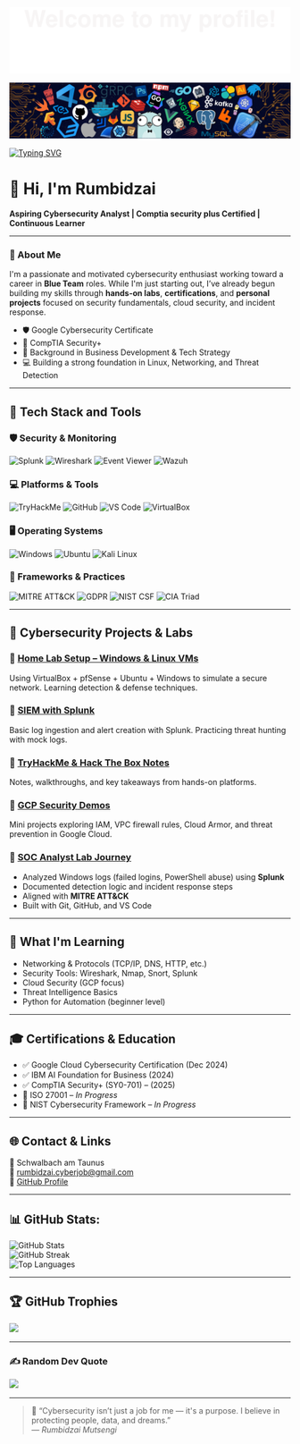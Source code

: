 ![](assets/Bottom_up.svg)

![](assets/header_.png)

[![Typing SVG](https://readme-typing-svg.herokuapp.com?color=%2336BCF7&center=true&vCenter=true&width=700&lines=Hi+there+👋,+I+am+Rumbidzai+Mutsengi;Aspiring+SOC+Analyst+%7C+Cybersecurity+Learner;Google+Cloud+Cybersecurity+Certified;Security%2B+%28SY0-701%29+Certified;Hands-on+with+Splunk%2C+Wireshark%2C+GCP;Always+learning+and+threat+hunting+🚨)](https://git.io/typing-svg)

# 👋 Hi, I'm Rumbidzai

**Aspiring Cybersecurity Analyst | Comptia security plus Certified | Continuous Learner**

---

### 🧠 About Me

I'm a passionate and motivated cybersecurity enthusiast working toward a career in **Blue Team** roles. While I'm just starting out, I’ve already begun building my skills through **hands-on labs**, **certifications**, and **personal projects** focused on security fundamentals, cloud security, and incident response.

- 🛡️ Google Cybersecurity Certificate
- 📘 CompTIA Security+ 
- 💼 Background in Business Development & Tech Strategy
- 💻 Building a strong foundation in Linux, Networking, and Threat Detection

---

## 🚀 Tech Stack and Tools

### 🛡️ Security & Monitoring

![Splunk](https://img.shields.io/badge/Splunk-000000?style=for-the-badge&logo=splunk&logoColor=white)
![Wireshark](https://img.shields.io/badge/Wireshark-1679A7?style=for-the-badge&logo=wireshark&logoColor=white)
![Event Viewer](https://img.shields.io/badge/Event%20Viewer-0078D6?style=for-the-badge&logo=windows&logoColor=white)
![Wazuh](https://img.shields.io/badge/Wazuh-005F9E?style=for-the-badge&logo=data&logoColor=white)

### 💻 Platforms & Tools

![TryHackMe](https://img.shields.io/badge/TryHackMe-212121?style=for-the-badge&logo=tryhackme&logoColor=white)
![GitHub](https://img.shields.io/badge/GitHub-181717?style=for-the-badge&logo=github&logoColor=white)
![VS Code](https://img.shields.io/badge/VS%20Code-007ACC?style=for-the-badge&logo=visual-studio-code&logoColor=white)
![VirtualBox](https://img.shields.io/badge/VirtualBox-183A61?style=for-the-badge&logo=virtualbox&logoColor=white)

### 🖥️ Operating Systems

![Windows](https://img.shields.io/badge/Windows-0078D6?style=for-the-badge&logo=windows&logoColor=white)
![Ubuntu](https://img.shields.io/badge/Ubuntu-E95420?style=for-the-badge&logo=ubuntu&logoColor=white)
![Kali Linux](https://img.shields.io/badge/Kali_Linux-268BCE?style=for-the-badge&logo=kalilinux&logoColor=white)

### 📄 Frameworks & Practices

![MITRE ATT&CK](https://img.shields.io/badge/MITRE_ATT&CK-FF0000?style=for-the-badge)
![GDPR](https://img.shields.io/badge/GDPR-0052CC?style=for-the-badge)
![NIST CSF](https://img.shields.io/badge/NIST_CSF-0078D4?style=for-the-badge)
![CIA Triad](https://img.shields.io/badge/CIA_Triad-800000?style=for-the-badge)

---

## 🔐 Cybersecurity Projects & Labs

### 🔹 [Home Lab Setup – Windows & Linux VMs](https://github.com/rumbidzai19/homelab-setup)

Using VirtualBox + pfSense + Ubuntu + Windows to simulate a secure network. Learning detection & defense techniques.

### 🔹 [SIEM with Splunk](https://github.com/rumbidzai19/splunk-blue-team-lab) 

Basic log ingestion and alert creation with Splunk. Practicing threat hunting with mock logs.

### 🔹 [TryHackMe & Hack The Box Notes](https://github.com/rumbidzai19/cyber-notes)

Notes, walkthroughs, and key takeaways from hands-on platforms.

### 🔹 [GCP Security Demos](https://github.com/rumbidzai19/gcp-security-demos)

Mini projects exploring IAM, VPC firewall rules, Cloud Armor, and threat prevention in Google Cloud.

### 🔹 [SOC Analyst Lab Journey](https://github.com/Rumbidzai19/SOC-Analyst-Lab-Journey)

- Analyzed Windows logs (failed logins, PowerShell abuse) using **Splunk**
- Documented detection logic and incident response steps
- Aligned with **MITRE ATT&CK**
- Built with Git, GitHub, and VS Code

---

## 📘 What I'm Learning

- Networking & Protocols (TCP/IP, DNS, HTTP, etc.)
- Security Tools: Wireshark, Nmap, Snort, Splunk
- Cloud Security (GCP focus)
- Threat Intelligence Basics
- Python for Automation (beginner level)

---

## 🎓 Certifications & Education

- ✅ Google Cloud Cybersecurity Certification (Dec 2024)
- ✅ IBM AI Foundation for Business (2024)
- ✅ CompTIA Security+ (SY0-701) – (2025)
- 📘 ISO 27001 – _In Progress_
- 📘 NIST Cybersecurity Framework – _In Progress_

---

## 🌐 Contact & Links

📍 Schwalbach am Taunus  
📧 rumbidzai.cyberjob@gmail.com    
🔗 [GitHub Profile](https://github.com/Rumbidzai19)

---

## 📊 GitHub Stats:

![GitHub Stats](https://github-readme-stats.vercel.app/api?username=Rumbidzai19&theme=dracula&show_icons=true&hide_border=false&count_private=true)<br/>
![GitHub Streak](https://streak-stats.demolab.com?user=Rumbidzai19&theme=dracula&hide_border=false)<br/>
![Top Languages](https://github-readme-stats.vercel.app/api/top-langs/?username=Rumbidzai19&theme=dracula&show_icons=true&hide_border=false&layout=compact)

---

## 🏆 GitHub Trophies

![](https://github-profile-trophy.vercel.app/?username=Rumbidzai19&theme=dracula&no-frame=false&no-bg=false&margin-w=4)

---

### ✍️ Random Dev Quote

![](https://quotes-github-readme.vercel.app/api?type=horizontal&theme=tokyonight)

---

> 💬 “Cybersecurity isn’t just a job for me — it's a purpose. I believe in protecting people, data, and dreams.”  
> — _Rumbidzai Mutsengi_
